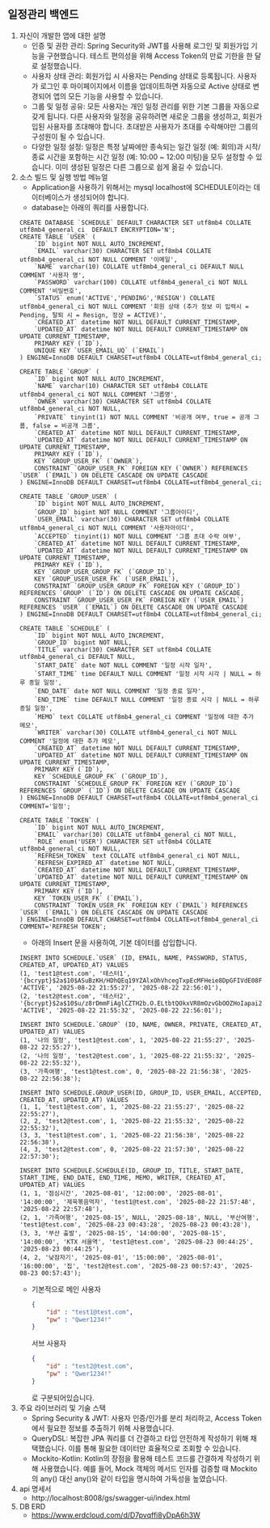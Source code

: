 ## 일정관리 백엔드

1. 자신이 개발한 앱에 대한 설명
   - 인증 및 권한 관리: Spring Security와 JWT를 사용해 로그인 및 회원가입 기능을 구현했습니다. 테스트 편의성을 위해 Access Token의 만료 기한을 한 달로 설정했습니다.
   - 사용자 상태 관리: 회원가입 시 사용자는 Pending 상태로 등록됩니다. 사용자가 로그인 후 마이페이지에서 이름을 업데이트하면 자동으로 Active 상태로 변경되어 앱의 모든 기능을 사용할 수 있습니다.
   - 그룹 및 일정 공유: 모든 사용자는 개인 일정 관리를 위한 기본 그룹을 자동으로 갖게 됩니다. 다른 사용자와 일정을 공유하려면 새로운 그룹을 생성하고, 회원가입된 사용자를 초대해야 합니다. 초대받은 사용자가 초대를 수락해야만 그룹의 구성원이 될 수 있습니다.
   - 다양한 일정 설정: 일정은 특정 날짜에만 종속되는 일간 일정 (예: 회의)과 시작/종료 시간을 포함하는 시간 일정 (예: 10:00 ~ 12:00 미팅)을 모두 설정할 수 있습니다. 이미 생성된 일정은 다른 그룹으로 쉽게 옮길 수 있습니다.
2. 소스 빌드 및 실행 방법 메뉴얼
   - Application을 사용하기 위해서는 mysql localhost에 SCHEDULE이라는 데이터베이스가 생성되어야 합니다.
   - database는 아래의 쿼리를 사용합니다.
    ```mysql
    CREATE DATABASE `SCHEDULE` DEFAULT CHARACTER SET utf8mb4 COLLATE utf8mb4_general_ci  DEFAULT ENCRYPTION='N';
    CREATE TABLE `USER` (
        `ID` bigint NOT NULL AUTO_INCREMENT,
        `EMAIL` varchar(30) CHARACTER SET utf8mb4 COLLATE utf8mb4_general_ci NOT NULL COMMENT '이메일',
        `NAME` varchar(10) COLLATE utf8mb4_general_ci DEFAULT NULL COMMENT '사용자 명',
        `PASSWORD` varchar(100) COLLATE utf8mb4_general_ci NOT NULL COMMENT '비밀번호',
        `STATUS` enum('ACTIVE','PENDING','RESIGN') COLLATE utf8mb4_general_ci NOT NULL COMMENT '회원 상태 (추가 정보 미 입력시 = Pending, 탈퇴 시 = Resign, 정상 = ACTIVE)',
        `CREATED_AT` datetime NOT NULL DEFAULT CURRENT_TIMESTAMP,
        `UPDATED_AT` datetime NOT NULL DEFAULT CURRENT_TIMESTAMP ON UPDATE CURRENT_TIMESTAMP,
        PRIMARY KEY (`ID`),
        UNIQUE KEY `USER_EMAIL_UQ` (`EMAIL`)
    ) ENGINE=InnoDB DEFAULT CHARSET=utf8mb4 COLLATE=utf8mb4_general_ci;
       
    CREATE TABLE `GROUP` (
        `ID` bigint NOT NULL AUTO_INCREMENT,
        `NAME` varchar(10) CHARACTER SET utf8mb4 COLLATE utf8mb4_general_ci NOT NULL COMMENT '그룹명',
        `OWNER` varchar(30) CHARACTER SET utf8mb4 COLLATE utf8mb4_general_ci NOT NULL,
        `PRIVATE` tinyint(1) NOT NULL COMMENT '비공개 여부, true = 공개 그룹, false = 비공개 그룹',
        `CREATED_AT` datetime NOT NULL DEFAULT CURRENT_TIMESTAMP,
        `UPDATED_AT` datetime NOT NULL DEFAULT CURRENT_TIMESTAMP ON UPDATE CURRENT_TIMESTAMP,
        PRIMARY KEY (`ID`),
        KEY `GROUP_USER_FK` (`OWNER`),
        CONSTRAINT `GROUP_USER_FK` FOREIGN KEY (`OWNER`) REFERENCES `USER` (`EMAIL`) ON DELETE CASCADE ON UPDATE CASCADE
    ) ENGINE=InnoDB DEFAULT CHARSET=utf8mb4 COLLATE=utf8mb4_general_ci;
        
    CREATE TABLE `GROUP_USER` (
        `ID` bigint NOT NULL AUTO_INCREMENT,
        `GROUP_ID` bigint NOT NULL COMMENT '그룹아이디',
        `USER_EMAIL` varchar(30) CHARACTER SET utf8mb4 COLLATE utf8mb4_general_ci NOT NULL COMMENT '사용자아이디',
        `ACCEPTED` tinyint(1) NOT NULL COMMENT '그룹 초대 수락 여부',
        `CREATED_AT` datetime NOT NULL DEFAULT CURRENT_TIMESTAMP,
        `UPDATED_AT` datetime NOT NULL DEFAULT CURRENT_TIMESTAMP ON UPDATE CURRENT_TIMESTAMP,
        PRIMARY KEY (`ID`),
        KEY `GROUP_USER_GROUP_FK` (`GROUP_ID`),
        KEY `GROUP_USER_USER_FK` (`USER_EMAIL`),
        CONSTRAINT `GROUP_USER_GROUP_FK` FOREIGN KEY (`GROUP_ID`) REFERENCES `GROUP` (`ID`) ON DELETE CASCADE ON UPDATE CASCADE,
        CONSTRAINT `GROUP_USER_USER_FK` FOREIGN KEY (`USER_EMAIL`) REFERENCES `USER` (`EMAIL`) ON DELETE CASCADE ON UPDATE CASCADE
    ) ENGINE=InnoDB DEFAULT CHARSET=utf8mb4 COLLATE=utf8mb4_general_ci;
        
    CREATE TABLE `SCHEDULE` (
        `ID` bigint NOT NULL AUTO_INCREMENT,
        `GROUP_ID` bigint NOT NULL,
        `TITLE` varchar(30) CHARACTER SET utf8mb4 COLLATE utf8mb4_general_ci DEFAULT NULL,
        `START_DATE` date NOT NULL COMMENT '일정 시작 일자',
        `START_TIME` time DEFAULT NULL COMMENT '일정 시작 시각 | NULL = 하루 종일 일정',
        `END_DATE` date NOT NULL COMMENT '일정 종료 일자',
        `END_TIME` time DEFAULT NULL COMMENT '일정 종료 시각 | NULL = 하루 종일 일정',
        `MEMO` text COLLATE utf8mb4_general_ci COMMENT '일정에 대한 추가 메모',
        `WRITER` varchar(30) COLLATE utf8mb4_general_ci NOT NULL COMMENT '일정에 대한 추가 메모',
        `CREATED_AT` datetime NOT NULL DEFAULT CURRENT_TIMESTAMP,
        `UPDATED_AT` datetime NOT NULL DEFAULT CURRENT_TIMESTAMP ON UPDATE CURRENT_TIMESTAMP,
        PRIMARY KEY (`ID`),
        KEY `SCHEDULE_GROUP_FK` (`GROUP_ID`),
        CONSTRAINT `SCHEDULE_GROUP_FK` FOREIGN KEY (`GROUP_ID`) REFERENCES `GROUP` (`ID`) ON DELETE CASCADE ON UPDATE CASCADE
    ) ENGINE=InnoDB DEFAULT CHARSET=utf8mb4 COLLATE=utf8mb4_general_ci COMMENT='일정';
        
    CREATE TABLE `TOKEN` (
        `ID` bigint NOT NULL AUTO_INCREMENT,
        `EMAIL` varchar(30) COLLATE utf8mb4_general_ci NOT NULL,
        `ROLE` enum('USER') CHARACTER SET utf8mb4 COLLATE utf8mb4_general_ci NOT NULL,
        `REFRESH_TOKEN` text COLLATE utf8mb4_general_ci NOT NULL,
        `REFRESH_EXPIRED_AT` datetime NOT NULL,
        `CREATED_AT` datetime NOT NULL DEFAULT CURRENT_TIMESTAMP,
        `UPDATED_AT` datetime NOT NULL DEFAULT CURRENT_TIMESTAMP ON UPDATE CURRENT_TIMESTAMP,
        PRIMARY KEY (`ID`),
        KEY `TOKEN_USER_FK` (`EMAIL`),
        CONSTRAINT `TOKEN_USER_FK` FOREIGN KEY (`EMAIL`) REFERENCES `USER` (`EMAIL`) ON DELETE CASCADE ON UPDATE CASCADE
    ) ENGINE=InnoDB DEFAULT CHARSET=utf8mb4 COLLATE=utf8mb4_general_ci COMMENT='REFRESH TOKEN';

    ```
    - 아래의 Insert 문을 사용하여, 기본 데이터를 삽입합니다.
    ```mysql
   INSERT INTO SCHEDULE.`USER` (ID, EMAIL, NAME, PASSWORD, STATUS, CREATED_AT, UPDATED_AT) VALUES
   (1, 'test1@test.com', '테스터1', '{bcrypt}$2a$10$ASuBzKH/HDhQEq19YZAlxOhVhcegTxpEcMFHeie8DpGFIVdE08FQe', 'ACTIVE', '2025-08-22 21:55:27', '2025-08-22 22:56:01'),
   (2, 'test2@test.com', '테스터2', '{bcrypt}$2a$10$u/z8rDmmFiAglCZTH2b.O.ELtbtQOkxVR8mOzvGbOOZHoIapai27G', 'ACTIVE', '2025-08-22 21:55:32', '2025-08-22 22:56:01');
    
   INSERT INTO SCHEDULE.`GROUP` (ID, NAME, OWNER, PRIVATE, CREATED_AT, UPDATED_AT) VALUES
   (1, '나의 일정', 'test1@test.com', 1, '2025-08-22 21:55:27', '2025-08-22 22:55:27'),
   (2, '나의 일정', 'test2@test.com', 1, '2025-08-22 21:55:32', '2025-08-22 22:55:32'),
   (3, '가족여행', 'test1@test.com', 0, '2025-08-22 21:56:38', '2025-08-22 22:56:38');
   
   INSERT INTO SCHEDULE.GROUP_USER(ID, GROUP_ID, USER_EMAIL, ACCEPTED, CREATED_AT, UPDATED_AT) VALUES
   (1, 1, 'test1@test.com', 1, '2025-08-22 21:55:27', '2025-08-22 22:55:27'),
   (2, 2, 'test2@test.com', 1, '2025-08-22 21:55:32', '2025-08-22 22:55:32'),
   (3, 3, 'test1@test.com', 1, '2025-08-22 21:56:38', '2025-08-22 22:56:38'),
   (4, 3, 'test2@test.com', 0, '2025-08-22 21:57:30', '2025-08-22 22:57:30');
   
   INSERT INTO SCHEDULE.SCHEDULE(ID, GROUP_ID, TITLE, START_DATE, START_TIME, END_DATE, END_TIME, MEMO, WRITER, CREATED_AT, UPDATED_AT) VALUES
   (1, 1, '점심시간', '2025-08-01', '12:00:00', '2025-08-01', '14:00:00', '제육볶음먹자', 'test1@test.com', '2025-08-22 21:57:48', '2025-08-22 22:57:48'),
   (2, 1, '가족여행', '2025-08-15', NULL, '2025-08-18', NULL, '부산여행', 'test1@test.com', '2025-08-23 00:43:28', '2025-08-23 00:43:28'),
   (3, 3, '부산 출발', '2025-08-15', '14:00:00', '2025-08-15', '14:00:00', 'KTX 서울역', 'test1@test.com', '2025-08-23 00:44:25', '2025-08-23 00:44:25'),
   (4, 2, '낮잠자기', '2025-08-01', '15:00:00', '2025-08-01', '16:00:00', '집', 'test2@test.com', '2025-08-23 00:57:43', '2025-08-23 00:57:43');
    ```
    - 기본적으로 메인 사용자
      ```json
      {
          "id" : "test1@test.com",
          "pw" : "Qwer1234!"
      }
      ```
      서브 사용자
      ```json
      {
          "id" : "test2@test.com",
          "pw" : "Qwer1234!"
      }
      ```
      로 구분되어있습니다.
3. 주요 라이브러리 및 기술 스택
   - Spring Security & JWT: 사용자 인증/인가를 분리 처리하고, Access Token에서 필요한 정보를 추출하기 위해 사용했습니다.
   - QueryDSL: 복잡한 JPA 쿼리를 더 간결하고 타입 안전하게 작성하기 위해 채택했습니다. 이를 통해 필요한 데이터만 효율적으로 조회할 수 있습니다.
   - Mockito-Kotlin: Kotlin의 장점을 활용해 테스트 코드를 간결하게 작성하기 위해 사용했습니다. 예를 들어, Mock 객체의 메서드 인자를 검증할 때 Mockito의 any() 대신 any<SomeClass>()와 같이 타입을 명시하여 가독성을 높였습니다.
4. api 명세서
   - http://localhost:8008/gs/swagger-ui/index.html
5. DB ERD
   - https://www.erdcloud.com/d/D7pvqffi8yDpA6h3W

